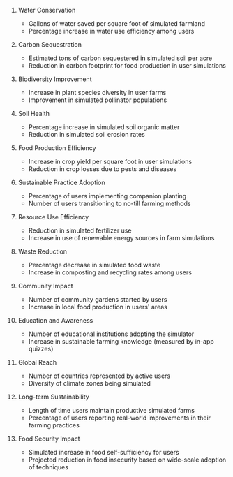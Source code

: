 1. Water Conservation
    - Gallons of water saved per square foot of simulated farmland
    - Percentage increase in water use efficiency among users

2. Carbon Sequestration
    - Estimated tons of carbon sequestered in simulated soil per acre
    - Reduction in carbon footprint for food production in user simulations

3. Biodiversity Improvement
    - Increase in plant species diversity in user farms
    - Improvement in simulated pollinator populations

4. Soil Health
    - Percentage increase in simulated soil organic matter
    - Reduction in simulated soil erosion rates

5. Food Production Efficiency
    - Increase in crop yield per square foot in user simulations
    - Reduction in crop losses due to pests and diseases

6. Sustainable Practice Adoption
    - Percentage of users implementing companion planting
    - Number of users transitioning to no-till farming methods

7. Resource Use Efficiency
    - Reduction in simulated fertilizer use
    - Increase in use of renewable energy sources in farm simulations

8. Waste Reduction
    - Percentage decrease in simulated food waste
    - Increase in composting and recycling rates among users

9. Community Impact
    - Number of community gardens started by users
    - Increase in local food production in users' areas

10. Education and Awareness
    - Number of educational institutions adopting the simulator
    - Increase in sustainable farming knowledge (measured by in-app quizzes)

11. Global Reach
    - Number of countries represented by active users
    - Diversity of climate zones being simulated

12. Long-term Sustainability
    - Length of time users maintain productive simulated farms
    - Percentage of users reporting real-world improvements in their farming practices

13. Food Security Impact
    - Simulated increase in food self-sufficiency for users
    - Projected reduction in food insecurity based on wide-scale adoption of techniques